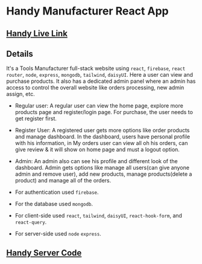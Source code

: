 # Handy Manufacturer React App

## [Handy Live Link](https://handy-b2384.web.app/)


## Details

It's a Tools Manufacturer full-stack website using `react`, `firebase`, `react router`, `node`, `express`, `mongodb`, `tailwind`, `daisyUI`. Here a user can view and purchase products. It also has a dedicated admin panel where an admin has access to control the overall website like orders processing, new admin assign, etc.

- Regular user: A regular user can view the home page, explore more products page and register/login page. For purchase, the user needs to get register first.

- Register User: A registered user gets more options like order products and manage dashboard. In the dashboard, users have personal profile with his information, in My orders user can view all oh his orders, can give review & it will show on home page and must a logout option.

- Admin: An admin also can see his profile and different look of the dashboard. Admin gets options like manage all users(can give anyone admin and remove user), add new products, manage products(delete a product) and manage all of the orders.

- For authentication used `firebase`.
- For the database used `mongodb`.
- For client-side used `react`, `tailwind`, `daisyUI`, `react-hook-form`, and `react-query`.
- For server-side used `node` `express`.

## [Handy Server Code](https://github.com/programming-hero-web-course1/manufacturer-website-server-side-EkramH)